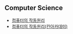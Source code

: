 ## Computer Science

+ [컴퓨터의 작동원리](./how-to-computers-work.md)
+ [컴퓨터의 작동원리(칸아카데미)](./how-to-computers-work-khanacademy.md)